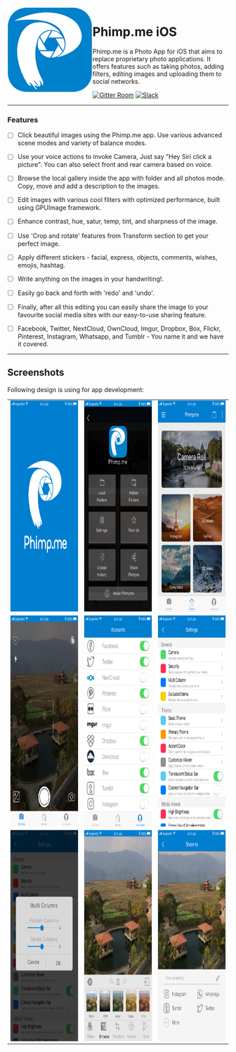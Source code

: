 <img src="/docs/_static/phimpme-logo.png" align="left" hspace="1" vspace="1">

# Phimp.me iOS

Phimp.me is a Photo App for iOS that aims to replace proprietary photo applications. It offers features such as taking photos, adding filters, editing images and uploading them to social networks.

[![Gitter Room](https://img.shields.io/badge/gitter-join%20chat%20%E2%86%92-blue.svg)](https://gitter.im/fossasia/phimpme)
[![Slack](https://img.shields.io/badge/slack-join%20chat%20%E2%86%92-e01563.svg)](http://fossasia.slack.com)

---

### Features
- [ ] Click beautiful images using the Phimp.me app. Use various advanced scene modes and variety of balance modes.

- [ ] Use your voice actions to invoke Camera, Just say "Hey Siri click a picture". You can also select front and rear camera based on voice.

- [ ] Browse the local gallery inside the app with folder and all photos mode. Copy, move and add a description to the images.

- [ ] Edit images with various cool filters with optimized performance, built using GPUImage framework.

- [ ] Enhance contrast, hue, satur, temp, tint, and sharpness of the image.

- [ ] Use 'Crop and rotate' features from Transform section to get your perfect image.

- [ ] Apply different stickers - facial, express, objects, comments, wishes, emojis, hashtag.

- [ ] Write anything on the images in your handwriting!.

- [ ] Easily go back and forth with 'redo' and 'undo'.

- [ ] Finally, after all this editing you can easily share the image to your favourite social media sites with our easy-to-use sharing feature.

- [ ] Facebook, Twitter, NextCloud, OwnCloud, Imgur, Dropbox, Box, Flickr, Pinterest, Instagram, Whatsapp, and Tumblr - You name it and we have it covered.

---

## Screenshots
Following design is using for app development:
<table>
  <tr>
    <td><img src="docs/_static/SplashScreen.png" height = "480" width="270"></td>
    <td><img src="docs/_static/MenuScreen.png" height = "480" width="270"></td>
    <td><img src="docs/_static/GalleryScreen.png" height = "480" width="270"></td>
  </tr>
  <tr>
    <td><img src="docs/_static/CameraScreen.png" height = "480" width="270"></td>
    <td><img src="docs/_static/AccountsScreen.png" height = "480" width="270"></td>
    <td><img src="docs/_static/SettingsScreen.png" height = "480" width="270"></td>
  </tr>
  <tr>
    <td><img src="docs/_static/AlertScreen.png" height = "480" width="270"></td>
    <td><img src="docs/_static/EditingScreen.png" height = "480" width="270"></td>
    <td><img src="docs/_static/ShareScreen.png" height = "480" width="270"></td>
  </tr>
</table>

